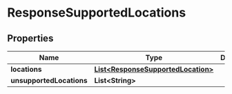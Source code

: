 
# ResponseSupportedLocations

## Properties
Name | Type | Description | Notes
------------ | ------------- | ------------- | -------------
**locations** | [**List&lt;ResponseSupportedLocation&gt;**](ResponseSupportedLocation.md) |  | 
**unsupportedLocations** | **List&lt;String&gt;** |  | 



